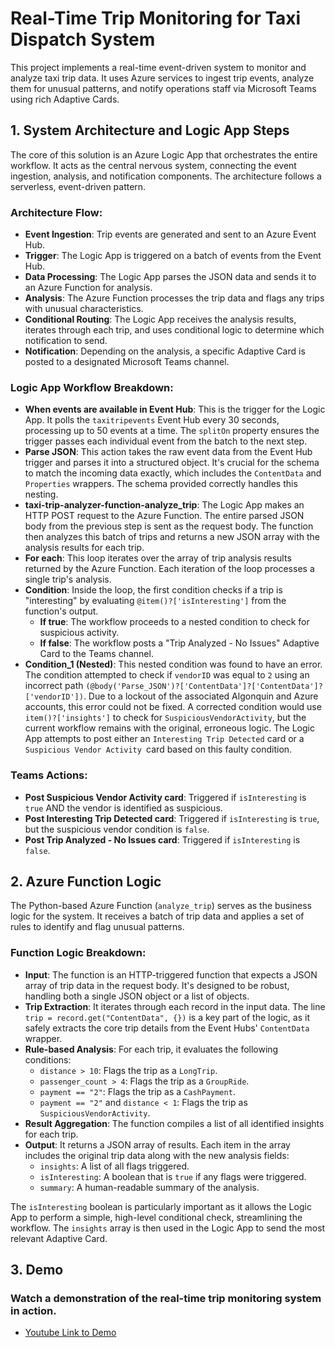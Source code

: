 
# Real-Time Trip Monitoring for Taxi Dispatch System

This project implements a real-time event-driven system to monitor and analyze taxi trip data. It uses Azure services to ingest trip events, analyze them for unusual patterns, and notify operations staff via Microsoft Teams using rich Adaptive Cards.

## 1. System Architecture and Logic App Steps

The core of this solution is an Azure Logic App that orchestrates the entire workflow. It acts as the central nervous system, connecting the event ingestion, analysis, and notification components. The architecture follows a serverless, event-driven pattern.

### Architecture Flow:
- **Event Ingestion**: Trip events are generated and sent to an Azure Event Hub.
- **Trigger**: The Logic App is triggered on a batch of events from the Event Hub.
- **Data Processing**: The Logic App parses the JSON data and sends it to an Azure Function for analysis.
- **Analysis**: The Azure Function processes the trip data and flags any trips with unusual characteristics.
- **Conditional Routing**: The Logic App receives the analysis results, iterates through each trip, and uses conditional logic to determine which notification to send.
- **Notification**: Depending on the analysis, a specific Adaptive Card is posted to a designated Microsoft Teams channel.

### Logic App Workflow Breakdown:
- **When events are available in Event Hub**: This is the trigger for the Logic App. It polls the `taxitripevents` Event Hub every 30 seconds, processing up to 50 events at a time. The `splitOn` property ensures the trigger passes each individual event from the batch to the next step.
- **Parse JSON**: This action takes the raw event data from the Event Hub trigger and parses it into a structured object. It's crucial for the schema to match the incoming data exactly, which includes the `ContentData` and `Properties` wrappers. The schema provided correctly handles this nesting.
- **taxi-trip-analyzer-function-analyze_trip**: The Logic App makes an HTTP POST request to the Azure Function. The entire parsed JSON body from the previous step is sent as the request body. The function then analyzes this batch of trips and returns a new JSON array with the analysis results for each trip.
- **For each**: This loop iterates over the array of trip analysis results returned by the Azure Function. Each iteration of the loop processes a single trip's analysis.
- **Condition**: Inside the loop, the first condition checks if a trip is "interesting" by evaluating `@item()?['isInteresting']` from the function's output.
  - **If true**: The workflow proceeds to a nested condition to check for suspicious activity.
  - **If false**: The workflow posts a "Trip Analyzed - No Issues" Adaptive Card to the Teams channel.
- **Condition_1 (Nested)**: This nested condition was found to have an error. The condition attempted to check if `vendorID` was equal to `2` using an incorrect path `(@body('Parse_JSON')?['ContentData']?['ContentData']?['vendorID'])`. Due to a lockout of the associated Algonquin and Azure accounts, this error could not be fixed. A corrected condition would use `item()?['insights']` to check for `SuspiciousVendorActivity`, but the current workflow remains with the original, erroneous logic. The Logic App attempts to post either an `Interesting Trip Detected` card or a `Suspicious Vendor Activity `card based on this faulty condition.

### Teams Actions:
- **Post Suspicious Vendor Activity card**: Triggered if `isInteresting` is `true` AND the vendor is identified as suspicious.
- **Post Interesting Trip Detected card**: Triggered if `isInteresting` is `true`, but the suspicious vendor condition is `false`.
- **Post Trip Analyzed - No Issues card**: Triggered if `isInteresting` is `false`.

## 2. Azure Function Logic

The Python-based Azure Function (`analyze_trip`) serves as the business logic for the system. It receives a batch of trip data and applies a set of rules to identify and flag unusual patterns.

### Function Logic Breakdown:
- **Input**: The function is an HTTP-triggered function that expects a JSON array of trip data in the request body. It's designed to be robust, handling both a single JSON object or a list of objects.
- **Trip Extraction**: It iterates through each record in the input data. The line `trip = record.get("ContentData", {})` is a key part of the logic, as it safely extracts the core trip details from the Event Hubs' `ContentData` wrapper.
- **Rule-based Analysis**: For each trip, it evaluates the following conditions:
  - `distance > 10`: Flags the trip as a `LongTrip`.
  - `passenger_count > 4`: Flags the trip as a `GroupRide`.
  - `payment == "2"`: Flags the trip as a `CashPayment`.
  - `payment == "2"` and `distance < 1`: Flags the trip as `SuspiciousVendorActivity`.
- **Result Aggregation**: The function compiles a list of all identified insights for each trip.
- **Output**: It returns a JSON array of results. Each item in the array includes the original trip data along with the new analysis fields:
  - `insights`: A list of all flags triggered.
  - `isInteresting`: A boolean that is `true` if any flags were triggered.
  - `summary`: A human-readable summary of the analysis.

The `isInteresting` boolean is particularly important as it allows the Logic App to perform a simple, high-level conditional check, streamlining the workflow. The `insights` array is then used in the Logic App to send the most relevant Adaptive Card.

## 3. Demo

### Watch a demonstration of the real-time trip monitoring system in action.

- [Youtube Link to Demo](https://youtu.be/ToQNDxfRUtA)